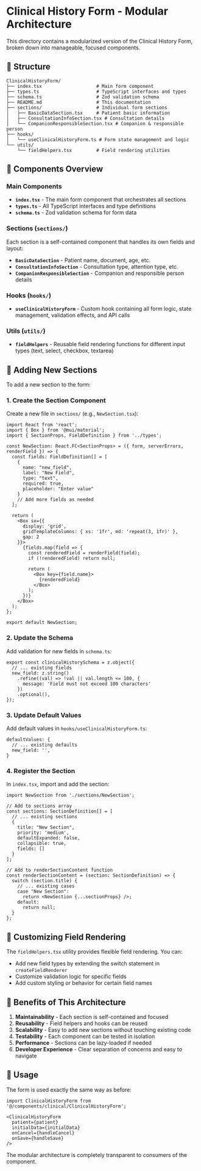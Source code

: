 # Clinical History Form - Modular Architecture

This directory contains a modularized version of the Clinical History Form, broken down into manageable, focused components.

## 📁 Structure

```
ClinicalHistoryForm/
├── index.tsx                    # Main form component
├── types.ts                     # TypeScript interfaces and types
├── schema.ts                    # Zod validation schema
├── README.md                    # This documentation
├── sections/                    # Individual form sections
│   ├── BasicDataSection.tsx     # Patient basic information
│   ├── ConsultationInfoSection.tsx # Consultation details
│   └── CompanionResponsibleSection.tsx # Companion & responsible person
├── hooks/
│   └── useClinicalHistoryForm.ts # Form state management and logic
└── utils/
    └── fieldHelpers.tsx         # Field rendering utilities
```

## 🧩 Components Overview

### Main Components

- **`index.tsx`** - The main form component that orchestrates all sections
- **`types.ts`** - All TypeScript interfaces and type definitions
- **`schema.ts`** - Zod validation schema for form data

### Sections (`sections/`)

Each section is a self-contained component that handles its own fields and layout:

- **`BasicDataSection`** - Patient name, document, age, etc.
- **`ConsultationInfoSection`** - Consultation type, attention type, etc.
- **`CompanionResponsibleSection`** - Companion and responsible person details

### Hooks (`hooks/`)

- **`useClinicalHistoryForm`** - Custom hook containing all form logic, state management, validation effects, and API calls

### Utils (`utils/`)

- **`fieldHelpers`** - Reusable field rendering functions for different input types (text, select, checkbox, textarea)

## 🚀 Adding New Sections

To add a new section to the form:

### 1. Create the Section Component

Create a new file in `sections/` (e.g., `NewSection.tsx`):

```tsx
import React from 'react';
import { Box } from '@mui/material';
import { SectionProps, FieldDefinition } from '../types';

const NewSection: React.FC<SectionProps> = ({ form, serverErrors, renderField }) => {
  const fields: FieldDefinition[] = [
    { 
      name: "new_field", 
      label: "New Field", 
      type: "text", 
      required: true,
      placeholder: "Enter value"
    }
    // Add more fields as needed
  ];

  return (
    <Box sx={{ 
      display: 'grid', 
      gridTemplateColumns: { xs: '1fr', md: 'repeat(3, 1fr)' }, 
      gap: 2
    }}>
      {fields.map(field => {
        const renderedField = renderField(field);
        if (!renderedField) return null;
        
        return (
          <Box key={field.name}>
            {renderedField}
          </Box>
        );
      })}
    </Box>
  );
};

export default NewSection;
```

### 2. Update the Schema

Add validation for new fields in `schema.ts`:

```tsx
export const clinicalHistorySchema = z.object({
  // ... existing fields
  new_field: z.string()
    .refine((val) => !val || val.length <= 100, {
      message: 'Field must not exceed 100 characters'
    })
    .optional(),
});
```

### 3. Update Default Values

Add default values in `hooks/useClinicalHistoryForm.ts`:

```tsx
defaultValues: {
  // ... existing defaults
  new_field: '',
}
```

### 4. Register the Section

In `index.tsx`, import and add the section:

```tsx
import NewSection from './sections/NewSection';

// Add to sections array
const sections: SectionDefinition[] = [
  // ... existing sections
  {
    title: "New Section",
    priority: 'medium',
    defaultExpanded: false,
    collapsible: true,
    fields: []
  }
];

// Add to renderSectionContent function
const renderSectionContent = (section: SectionDefinition) => {
  switch (section.title) {
    // ... existing cases
    case "New Section":
      return <NewSection {...sectionProps} />;
    default:
      return null;
  }
};
```

## 🎨 Customizing Field Rendering

The `fieldHelpers.tsx` utility provides flexible field rendering. You can:

- Add new field types by extending the switch statement in `createFieldRenderer`
- Customize validation logic for specific fields
- Add custom styling or behavior for certain field names

## 🔧 Benefits of This Architecture

1. **Maintainability** - Each section is self-contained and focused
2. **Reusability** - Field helpers and hooks can be reused
3. **Scalability** - Easy to add new sections without touching existing code
4. **Testability** - Each component can be tested in isolation
5. **Performance** - Sections can be lazy-loaded if needed
6. **Developer Experience** - Clear separation of concerns and easy to navigate

## 📝 Usage

The form is used exactly the same way as before:

```tsx
import ClinicalHistoryForm from '@/components/clinical/ClinicalHistoryForm';

<ClinicalHistoryForm
  patient={patient}
  initialData={initialData}
  onCancel={handleCancel}
  onSave={handleSave}
/>
```

The modular architecture is completely transparent to consumers of the component. 